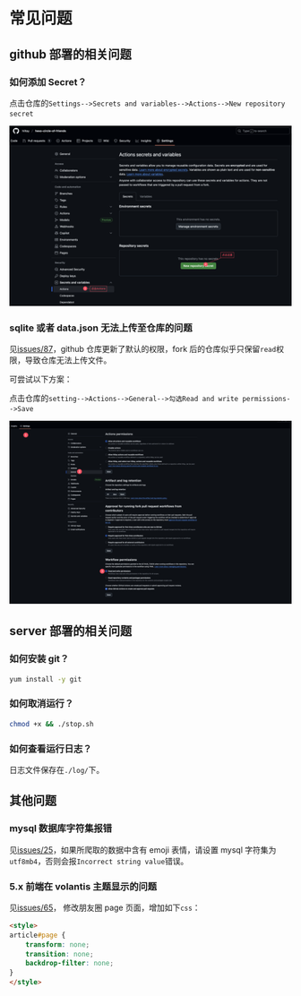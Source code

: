 # 常见问题

## github 部署的相关问题

### 如何添加 Secret？

点击仓库的`Settings-->Secrets and variables-->Actions-->New repository secret`

![获取secret_key.png](获取secret_key.png)

<!-- 添加4个环境变量secret：

- `GH_NAME`：github名称，也就是你的用户名
- `GH_EMAIL`：github邮箱，填写你注册github的邮箱
- `GH_TOKEN`：github访问token，获取方式，请参考[官方文档](https://docs.github.com/cn/authentication/keeping-your-account-and-data-secure/creating-a-personal-access-token)，其中，`Select scopes`选择`repo`和`workflow`。
- `STORAGE_TYPE`：存储方式，填写`sqlite` -->

### sqlite 或者 data.json 无法上传至仓库的问题

见[issues/87](https://github.com/Rock-Candy-Tea/hexo-circle-of-friends/issues/87)，github 仓库更新了默认的权限，fork 后的仓库似乎只保留`read`权限，导致仓库无法上传文件。

可尝试以下方案：

点击仓库的`setting-->Actions-->General-->勾选Read and write permissions-->Save`

![](actions权限修改.png)

## server 部署的相关问题

### 如何安装 git？

```bash
yum install -y git
```

### 如何取消运行？

```bash
chmod +x && ./stop.sh
```

### 如何查看运行日志？

日志文件保存在`./log/`下。

## 其他问题

### mysql 数据库字符集报错

见[issues/25](https://github.com/Rock-Candy-Tea/hexo-circle-of-friends/issues/25)，如果所爬取的数据中含有 emoji 表情，请设置 mysql 字符集为`utf8mb4`，否则会报`Incorrect string value`错误。

### 5.x 前端在 volantis 主题显示的问题

见[issues/65](https://github.com/Rock-Candy-Tea/hexo-circle-of-friends/issues/65)， 修改朋友圈 page 页面，增加如下`css`：

```markdown
<style>
article#page {
    transform: none;
    transition: none;
    backdrop-filter: none;
}
</style>
```
